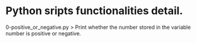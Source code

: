 # Python sripts functionalities detail.

0-positive_or_negative.py > Print whether the number stored in the variable number is positive or negative.